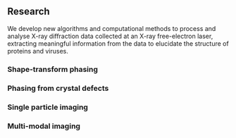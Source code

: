 ## Research

We develop new algorithms and computational methods to process and analyse X-ray diffraction data collected at an X-ray free-electron laser, extracting meaningful information from the data to elucidate the structure of proteins and viruses.

### Shape-transform phasing


### Phasing from crystal defects


### Single particle imaging


### Multi-modal imaging

